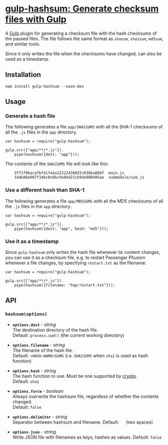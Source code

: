 # [gulp-hashsum: Generate checksum files with Gulp](https://el-tramo.be/gulp-hashsum)

A [Gulp](http://gulpjs.com/) plugin for generating a checksum file with the hash checksums of the
passed files. The file follows the same format as `shasum`, `sha1sum`, `md5sum`, and similar tools.

Since it only writes the file when the checksums have changed, can also be used as a timestamp.

## Installation

    npm install gulp-hashsum --save-dev


## Usage

### Generate a hash file

The following generates a file `app/SHA1SUMS` with all the SHA-1 checksums of all the
`.js` files in the `app` directory.

    var hashsum = require("gulp-hashsum");

    gulp.src(["app/**/*.js"]).
        pipe(hashsum({dest: "app"}));

The contents of the `SHA1SUMS` file will look like this:

		3ff1f9baca7bf41fe4a12222436025c036ba88bf  main.js
		14de86e007f14bc0c6bc9a84d21cb9da908495ae  submodule/sub.js


### Use a different hash than SHA-1

The following generates a file `app/MD5SUMS` with all the MD5 checksums of all the
`.js` files in the `app` directory.

    var hashsum = require("gulp-hashsum");

    gulp.src(["app/**/*.js"]).
        pipe(hashsum({dest: "app", hash: "md5"}));


### Use it as a timestamp

Since `gulp-hashsum` only writes the hash file whenever its content changes, you can
use it as a checksum file, e.g. to restart Passenger Phusion whenever a file changes,
by specifying `restart.txt` as the filename:

    var hashsum = require("gulp-hashsum");

    gulp.src(["app/**/*.js"]).
        pipe(hashsum({filename: "tmp/restart.txt"}));


## API

### `hashsum(options)`

- **`options.dest`** - *string*  
    The destination directory of the hash file.  
    Default: `process.cwd()` (the current working directory)

- **`options.filename`** - *string*  
    The filename of the hash file.  
    Default: `<HASH-NAME>SUMS` (i.e. `SHA1SUMS` when `sha1` is used as hash function)

- **`options.hash`** - *string*  
    The hash function to use. Must be one supported by 
    [crypto](https://www.npmjs.org/package/crypto).  
    Default: `sha1`

- **`options.force`** - *boolean*  
    Always overwrite the hashsum file, regardless of whether the contents changed.  
    Default: `false`

- **`options.delimiter`** - *string*  
    Separator between hashsum and filename.
    Default: `  ` (two spaces)

- **`options.json`** - *string*  
    Write JSON file with filenames as keys, hashes as values.
    Default: `false`
